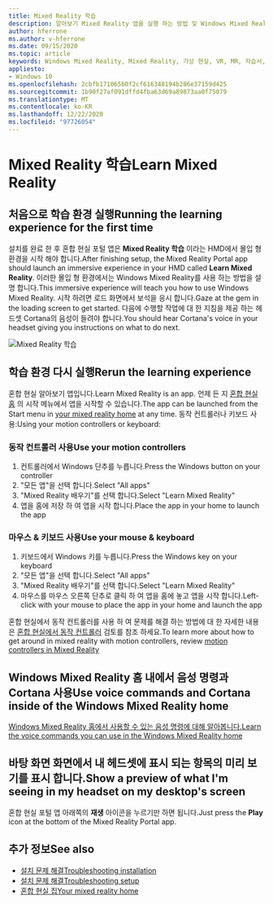```yaml
---
title: Mixed Reality 학습
description: 알아보기 Mixed Reality 앱을 실행 하는 방법 및 Windows Mixed Reality를 탐색 하는 방법을 설명 합니다.
author: hferrone
ms.author: v-hferrone
ms.date: 09/15/2020
ms.topic: article
keywords: Windows Mixed Reality, Mixed Reality, 가상 현실, VR, MR, 자습서, 시작 하기
appliesto:
- Windows 10
ms.openlocfilehash: 2cbfb171065b0f2cf616348194b286e37159d425
ms.sourcegitcommit: 1b90f27af091dffd4fba63d69a89873aa0f75079
ms.translationtype: MT
ms.contentlocale: ko-KR
ms.lasthandoff: 12/22/2020
ms.locfileid: "97726054"
---
```

# <a name="learn-mixed-reality"></a><span data-ttu-id="5bc8d-104">Mixed Reality 학습</span><span class="sxs-lookup"><span data-stu-id="5bc8d-104">Learn Mixed Reality</span></span>

## <a name="running-the-learning-experience-for-the-first-time"></a><span data-ttu-id="5bc8d-105">처음으로 학습 환경 실행</span><span class="sxs-lookup"><span data-stu-id="5bc8d-105">Running the learning experience for the first time</span></span>

<span data-ttu-id="5bc8d-106">설치를 완료 한 후 혼합 현실 포털 앱은 **Mixed Reality 학습** 이라는 HMD에서 몰입 형 환경을 시작 해야 합니다.</span><span class="sxs-lookup"><span data-stu-id="5bc8d-106">After finishing setup, the Mixed Reality Portal app should launch an immersive experience in your HMD called **Learn Mixed Reality**.</span></span> <span data-ttu-id="5bc8d-107">이러한 몰입 형 환경에서는 Windows Mixed Reality를 사용 하는 방법을 설명 합니다.</span><span class="sxs-lookup"><span data-stu-id="5bc8d-107">This immersive experience will teach you how to use Windows Mixed Reality.</span></span> <span data-ttu-id="5bc8d-108">시작 하려면 로드 화면에서 보석을 응시 합니다.</span><span class="sxs-lookup"><span data-stu-id="5bc8d-108">Gaze at the gem in the loading screen to get started.</span></span> <span data-ttu-id="5bc8d-109">다음에 수행할 작업에 대 한 지침을 제공 하는 헤드셋 Cortana의 음성이 들려야 합니다.</span><span class="sxs-lookup"><span data-stu-id="5bc8d-109">You should hear Cortana's voice in your headset giving you instructions on what to do next.</span></span>

![Mixed Reality 학습](images/file-learnmixedrealitystart.png)

## <a name="rerun-the-learning-experience"></a><span data-ttu-id="5bc8d-111">학습 환경 다시 실행</span><span class="sxs-lookup"><span data-stu-id="5bc8d-111">Rerun the learning experience</span></span>

<span data-ttu-id="5bc8d-112">혼합 현실 알아보기 앱입니다.</span><span class="sxs-lookup"><span data-stu-id="5bc8d-112">Learn Mixed Reality is an app.</span></span> <span data-ttu-id="5bc8d-113">언제 든 지 [혼합 현실 홈](your-mixed-reality-home.md) 의 시작 메뉴에서 앱을 시작할 수 있습니다.</span><span class="sxs-lookup"><span data-stu-id="5bc8d-113">The app can be launched from the Start menu in [your mixed reality home](your-mixed-reality-home.md) at any time.</span></span> <span data-ttu-id="5bc8d-114">동작 컨트롤러나 키보드 사용:</span><span class="sxs-lookup"><span data-stu-id="5bc8d-114">Using your motion controllers or keyboard:</span></span>

### <a name="use-your-motion-controllers"></a><span data-ttu-id="5bc8d-115">동작 컨트롤러 사용</span><span class="sxs-lookup"><span data-stu-id="5bc8d-115">Use your motion controllers</span></span>

1. <span data-ttu-id="5bc8d-116">컨트롤러에서 Windows 단추를 누릅니다.</span><span class="sxs-lookup"><span data-stu-id="5bc8d-116">Press the Windows button on your controller</span></span>
2. <span data-ttu-id="5bc8d-117">"모든 앱"을 선택 합니다.</span><span class="sxs-lookup"><span data-stu-id="5bc8d-117">Select "All apps"</span></span>
3. <span data-ttu-id="5bc8d-118">"Mixed Reality 배우기"를 선택 합니다.</span><span class="sxs-lookup"><span data-stu-id="5bc8d-118">Select "Learn Mixed Reality"</span></span>
4. <span data-ttu-id="5bc8d-119">앱을 홈에 저장 하 여 앱을 시작 합니다.</span><span class="sxs-lookup"><span data-stu-id="5bc8d-119">Place the app in your home to launch the app</span></span>

### <a name="use-your-mouse--keyboard"></a><span data-ttu-id="5bc8d-120">마우스 & 키보드 사용</span><span class="sxs-lookup"><span data-stu-id="5bc8d-120">Use your mouse & keyboard</span></span>

1. <span data-ttu-id="5bc8d-121">키보드에서 Windows 키를 누릅니다.</span><span class="sxs-lookup"><span data-stu-id="5bc8d-121">Press the Windows key on your keyboard</span></span>
2. <span data-ttu-id="5bc8d-122">"모든 앱"을 선택 합니다.</span><span class="sxs-lookup"><span data-stu-id="5bc8d-122">Select "All apps"</span></span>
3. <span data-ttu-id="5bc8d-123">"Mixed Reality 배우기"를 선택 합니다.</span><span class="sxs-lookup"><span data-stu-id="5bc8d-123">Select "Learn Mixed Reality"</span></span>
4. <span data-ttu-id="5bc8d-124">마우스를 마우스 오른쪽 단추로 클릭 하 여 앱을 홈에 놓고 앱을 시작 합니다.</span><span class="sxs-lookup"><span data-stu-id="5bc8d-124">Left-click with your mouse to place the app in your home and launch the app</span></span>

<span data-ttu-id="5bc8d-125">혼합 현실에서 동작 컨트롤러를 사용 하 여 문제를 해결 하는 방법에 대 한 자세한 내용은 [혼합 현실에서 동작 컨트롤러](controllers-in-wmr.md) 검토를 참조 하세요.</span><span class="sxs-lookup"><span data-stu-id="5bc8d-125">To learn more about how to get around in mixed reality with motion controllers, review [motion controllers in Mixed Reality](controllers-in-wmr.md)</span></span>

## <a name="use-voice-commands-and-cortana-inside-of-the-windows-mixed-reality-home"></a><span data-ttu-id="5bc8d-126">Windows Mixed Reality 홈 내에서 음성 명령과 Cortana 사용</span><span class="sxs-lookup"><span data-stu-id="5bc8d-126">Use voice commands and Cortana inside of the Windows Mixed Reality home</span></span>

[<span data-ttu-id="5bc8d-127">Windows Mixed Reality 홈에서 사용할 수 있는 음성 명령에 대해 알아봅니다.</span><span class="sxs-lookup"><span data-stu-id="5bc8d-127">Learn the voice commands you can use in the Windows Mixed Reality home</span></span>](https://support.microsoft.com/help/4041322/windows-10-speech-in-windows-mixed-reality)

## <a name="show-a-preview-of-what-im-seeing-in-my-headset-on-my-desktops-screen"></a><span data-ttu-id="5bc8d-128">바탕 화면 화면에서 내 헤드셋에 표시 되는 항목의 미리 보기를 표시 합니다.</span><span class="sxs-lookup"><span data-stu-id="5bc8d-128">Show a preview of what I'm seeing in my headset on my desktop's screen</span></span>

<span data-ttu-id="5bc8d-129">혼합 현실 포털 앱 아래쪽의 **재생** 아이콘을 누르기만 하면 됩니다.</span><span class="sxs-lookup"><span data-stu-id="5bc8d-129">Just press the **Play** icon at the bottom of the Mixed Reality Portal app.</span></span>

## <a name="see-also"></a><span data-ttu-id="5bc8d-130">추가 정보</span><span class="sxs-lookup"><span data-stu-id="5bc8d-130">See also</span></span>

* [<span data-ttu-id="5bc8d-131">설치 문제 해결</span><span class="sxs-lookup"><span data-stu-id="5bc8d-131">Troubleshooting installation</span></span>](installation_errors.md)
* [<span data-ttu-id="5bc8d-132">설치 문제 해결</span><span class="sxs-lookup"><span data-stu-id="5bc8d-132">Troubleshooting setup</span></span>](wmr-setup-faq.md)
* [<span data-ttu-id="5bc8d-133">혼합 현실 집</span><span class="sxs-lookup"><span data-stu-id="5bc8d-133">Your mixed reality home</span></span>](your-mixed-reality-home.md)
